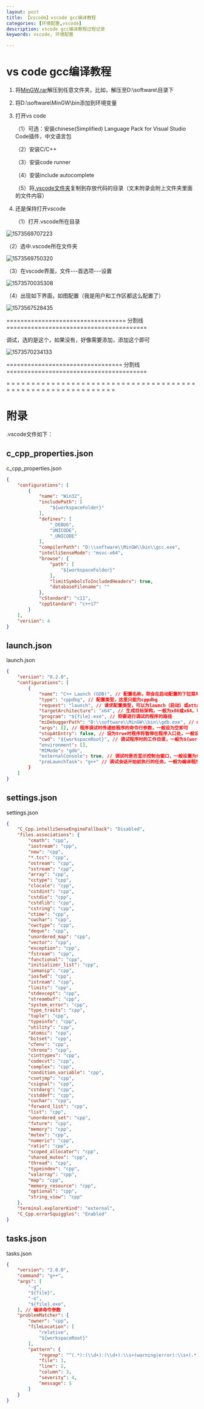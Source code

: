 ```yaml
---
layout: post
title: 【vscode】vscode gcc编译教程
categories: [环境配置,vscode]
description: vscode gcc编译教程过程记录
keywords: vscode, 环境配置

---
```




# vs code gcc编译教程

1. 将[MinGW.rar](https://github.91chifun.workers.dev/https://github.com//isanthree/my-files/releases/download/v1.0/MinGW.rar)解压到任意文件夹，比如，解压至D:\software\目录下

2. 将D:\software\MinGW\bin添加到环境变量

3. 打开vs code

   （1）可选：安装chinese(Simplified) Language Pack for Visual Studio Code插件，中文语言包

   （2）安装C/C++

   （3）安装code runner

   （4）安装include autocomplete

   （5）将[.vscode文件夹](https://github.com/isanthree/my-files/raw/master/vscode/.vscode.zip)复制到存放代码的目录（文末附录会附上文件夹里面的文件内容）

4. 还是保持打开vscode

   （1）打开.vscode所在目录

![1573569707223](https://cdn.jsdelivr.net/gh/isanthree/blog-gallery/20210515232307.png)

   （2）选中.vscode所在文件夹

<img src="https://cdn.jsdelivr.net/gh/isanthree/blog-gallery/20210515232651.png" alt="1573569750320"  />



   （3）在vscode界面，文件---首选项---设置

![1573570035308](https://cdn.jsdelivr.net/gh/isanthree/blog-gallery/20210516002020.png)

   （4）出现如下界面，如图配置（我是用户和工作区都这么配置了）

![1573567528435](https://cdn.jsdelivr.net/gh/isanthree/blog-gallery/20210516002030.png)



\=\=\=\=\=\=\=\=\=\=\=\=\=\=\=\=\=\=\=\=\=\=\=\=\=\=\=\=\=\=\=\=\=\= 分割线 \=\=\=\=\=\=\=\=\=\=\=\=\=\=\=\=\=\=\=\=\=\=\=\=\=\=\=\=\=\=\=\=\=\=\=\=\=\=\=\=

调试，选的是这个，如果没有，好像需要添加，添加这个即可

![1573570234133](https://cdn.jsdelivr.net/gh/isanthree/blog-gallery/20210516002036.png)

\=\=\=\=\=\=\=\=\=\=\=\=\=\=\=\=\=\=\=\=\=\=\=\=\=\=\=\=\=\=\=\== 分割线 \=\=\=\=\=\=\=\=\=\=\=\=\=\=\=\=\=\=\=\=\=\=\=\=\=\=\=\=\=\=\=\=\=\=\=\=\=\=\=\=

= = = = = = = = = = = = = = = = = = = = = = = = = = = = = = = = = = = = = = = = = = = = = = = = = = = = = = = = = = = = 



# 附录

.vscode文件如下：

## c_cpp_properties.json

c_cpp_properties.json

```json
{
    "configurations": [
        {
            "name": "Win32",
            "includePath": [
                "${workspaceFolder}"
            ],
            "defines": [
                "_DEBUG",
                "UNICODE",
                "_UNICODE"
            ],
            "compilerPath": "D:\\software\\MinGW\\bin\\gcc.exe",
            "intelliSenseMode": "msvc-x64",
            "browse": {
                "path": [
                    "${workspaceFolder}"
                ],
                "limitSymbolsToIncludedHeaders": true,
                "databaseFilename": ""
            },
            "cStandard": "c11",
            "cppStandard": "c++17"
        }
    ],
    "version": 4
}
```

## launch.json

launch.json

```json
{
    "version": "0.2.0",
    "configurations": [
        {
            "name": "C++ Launch (GDB)", // 配置名称，将会在启动配置的下拉菜单中显示
            "type": "cppdbg", // 配置类型，这里只能为cppdbg
            "request": "launch", // 请求配置类型，可以为launch（启动）或attach（附加）
            "targetArchitecture": "x64", // 生成目标架构，一般为x86或x64，可以为x86, arm, arm64, mips, x64, amd64, x86_64
            "program": "${file}.exe", // 将要进行调试的程序的路径
            "miDebuggerPath": "D:\\software\\MinGW\\bin\\gdb.exe", // miDebugger的路径，注意这里要与MinGw的路径对应
            "args": [], // 程序调试时传递给程序的命令行参数，一般设为空即可
            "stopAtEntry": false, // 设为true时程序将暂停在程序入口处，一般设置为false
            "cwd": "${workspaceRoot}", // 调试程序时的工作目录，一般为${workspaceRoot}即代码所在目录
            "environment": [],
            "MIMode": "gdb",
            "externalConsole": true, // 调试时是否显示控制台窗口，一般设置为true显示控制台
            "preLaunchTask": "g++" // 调试会话开始前执行的任务，一般为编译程序，c++为g++, c为gcc
        }
    ]
}
```

## settings.json

settings.json

```json
{
    "C_Cpp.intelliSenseEngineFallback": "Disabled",
    "files.associations": {
        "cmath": "cpp",
        "iostream": "cpp",
        "new": "cpp",
        "*.tcc": "cpp",
        "ostream": "cpp",
        "sstream": "cpp",
        "array": "cpp",
        "cctype": "cpp",
        "clocale": "cpp",
        "cstdint": "cpp",
        "cstdio": "cpp",
        "cstdlib": "cpp",
        "cstring": "cpp",
        "ctime": "cpp",
        "cwchar": "cpp",
        "cwctype": "cpp",
        "deque": "cpp",
        "unordered_map": "cpp",
        "vector": "cpp",
        "exception": "cpp",
        "fstream": "cpp",
        "functional": "cpp",
        "initializer_list": "cpp",
        "iomanip": "cpp",
        "iosfwd": "cpp",
        "istream": "cpp",
        "limits": "cpp",
        "stdexcept": "cpp",
        "streambuf": "cpp",
        "system_error": "cpp",
        "type_traits": "cpp",
        "tuple": "cpp",
        "typeinfo": "cpp",
        "utility": "cpp",
        "atomic": "cpp",
        "bitset": "cpp",
        "cfenv": "cpp",
        "chrono": "cpp",
        "cinttypes": "cpp",
        "codecvt": "cpp",
        "complex": "cpp",
        "condition_variable": "cpp",
        "csetjmp": "cpp",
        "csignal": "cpp",
        "cstdarg": "cpp",
        "cstddef": "cpp",
        "cuchar": "cpp",
        "forward_list": "cpp",
        "list": "cpp",
        "unordered_set": "cpp",
        "future": "cpp",
        "memory": "cpp",
        "mutex": "cpp",
        "numeric": "cpp",
        "ratio": "cpp",
        "scoped_allocator": "cpp",
        "shared_mutex": "cpp",
        "thread": "cpp",
        "typeindex": "cpp",
        "valarray": "cpp",
        "map": "cpp",
        "memory_resource": "cpp",
        "optional": "cpp",
        "string_view": "cpp"
    },
    "terminal.explorerKind": "external",
    "C_Cpp.errorSquiggles": "Enabled"
}
```



## tasks.json

tasks.json

```json
{
    "version": "2.0.0",
    "command": "g++",
    "args": [
        "-g",
        "${file}",
        "-o",
        "${file}.exe",
    ], // 编译命令参数
    "problemMatcher": {
        "owner": "cpp",
        "fileLocation": [
            "relative",
            "${workspaceRoot}"
        ],
        "pattern": {
            "regexp": "^(.*):(\\d+):(\\d+):\\s+(warning|error):\\s+(.*)$",
            "file": 1,
            "line": 2,
            "column": 3,
            "severity": 4,
            "message": 5
        }
    }
}
```

